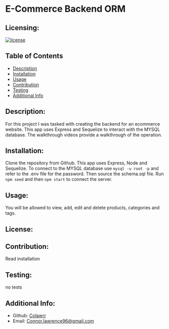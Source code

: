 # E-Commerce Backend ORM
  ## Licensing:
  [![license](https://img.shields.io/badge/license--blue)](https://shields.io)
  ## Table of Contents 
  - [Description](#description)
  - [Installation](#installation)
  - [Usage](#usage)
  - [Contribution](#contribution)
  - [Testing](#testing)
  - [Additional Info](#additional-info)
  ## Description:
  For this project I was tasked with creating the backend for an ecommerce website. This app uses Express and Sequelize to interact with the MYSQL database. The walkthrough videos provide a walkthrough of the operation.
  ## Installation:
  Clone the repository from Github. This app uses Express, Node and Sequelize. To connect to the MYSQL database use `mysql -u root -p` and refer to the .env file for the password. Then source the schema.sql file. Run `npm seed` and then `npm start` to connect the server.
  ## Usage:
  You will be allowed to view, add, edit and delete products, categories and tags.
  ## License:
  
  ## Contribution:
  Read installation
  ## Testing:
  no tests
  ## Additional Info:
  - Github: [Colawrr](https://github.com/Colawrr)
  - Email: Connor.lawrence96@gmail.com 
  
